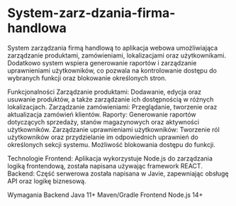 # System-zarz-dzania-firma-handlowa
System zarządzania firmą handlową to aplikacja webowa umożliwiająca zarządzanie produktami, zamówieniami, lokalizacjami oraz użytkownikami.
Dodatkowo system wspiera generowanie raportów i zarządzanie uprawnieniami użytkowników, co pozwala na kontrolowanie dostępu do wybranych funkcji oraz blokowanie określonych stron.

Funkcjonalności
  Zarządzanie produktami: Dodawanie, edycja oraz usuwanie produktów, a także zarządzanie ich dostępnością w różnych lokalizacjach.
  Zarządzanie zamówieniami: Przeglądanie, tworzenie oraz aktualizacja zamówień klientów.
  Raporty: Generowanie raportów dotyczących sprzedaży, stanów magazynowych oraz aktywności użytkowników.
  Zarządzanie uprawnieniami użytkowników: Tworzenie ról użytkowników oraz przydzielanie im odpowiednich uprawnień do określonych sekcji systemu. Możliwość blokowania dostępu do funkcji.

Technologie
  Frontend: Aplikacja wykorzystuje Node.js do zarządzania logiką frontendową, została napisana używając framework REACT.
  Backend: Część serwerowa została napisana w Javie, zapewniając obsługę API oraz logikę biznesową.

Wymagania
  Backend
    Java 11+
  Maven/Gradle
    Frontend
    Node.js 14+
